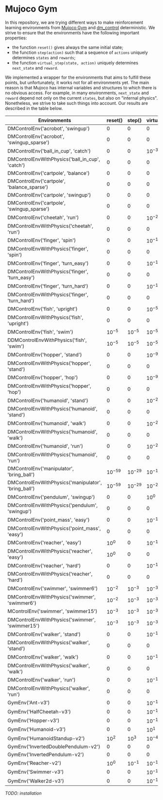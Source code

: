 # Mujoco Gym

In this repository, we are trying different ways to make reinforcement learning environments from [Mujoco Gym](https://www.gymlibrary.ml/environments/mujoco/) and [dm_control](https://github.com/deepmind/dm_control) deterministic. We strive to ensure that the environments have the following important properties:

- the function <code>reset()</code> gives always the same initial state;
- the function <code>step(action)</code> such that a sequence of <code>actions</code> uniquely determines <code>states</code> and <code>rewards</code>;
- the function <code>virtual_step(state, action)</code> uniquely determines <code>next_state</code> and <code>reward</code>.

We implemented a wrapper for the environments that aims to fulfill these points, but unfortunately, it works not for all environments yet. 
The main reason is that Mujoco has internal variables and structures to which there is no obvious access. For example, in many environments, <code>next_state</code> and <code>reward</code> depend not only on the current <code>states</code>, but also on "internal physics". Nonetheless, we strive to take such things into account. Our results are described in the table below.

Environments                                          |    reset()    |    step()    |   virtual_step()    	
----------------------------------------------------- | ------------- | ------------ | ----------------
DMControlEnv('acrobot', 'swingup')                    |       0       |       0      |        0
DMControlEnv('acrobot', 'swingup_sparse')             |       0       |       0      |        0
DMControlEnv('ball_in_cup', 'catch')                  |       0       |       0      |      $10^{-3}$
DMControlEnvWithPhysics('ball_in_cup', 'catch')       |       0       |       0      |        0
DMControlEnv('cartpole', 'balance')                   |       0       |       0      |        0
DMControlEnv('cartpole', 'balance_sparse')            |       0       |       0      |        0
DMControlEnv('cartpole', 'swingup')                   |       0       |       0      |        0
DMControlEnv('cartpole', 'swingup_sparse')            |       0       |       0      |        0
DMControlEnv('cheetah', 'run')                        |       0       |       0      |       $10^{-2}$
DMControlEnvWithPhysics('cheetah', 'run')             |       0       |       0      |        0
DMControlEnv('finger', 'spin')                        |       0       |       0      |       $10^{-15}$
DMControlEnvWithPhysics('finger', 'spin')             |       0       |       0      |        0
DMControlEnv('finger', 'turn_easy')                   |       0       |       0      |       $10^{-15}$
DMControlEnvWithPhysics('finger', 'turn_easy')        |       0       |       0      |        0
DMControlEnv('finger', 'turn_hard')                   |       0       |       0      |       $10^{-15}$
DMControlEnvWithPhysics('finger', 'turn_hard')        |       0       |       0      |        0
DMControlEnv('fish', 'upright')                       |       0       |       0      |       $10^{-5}$
DMControlEnvWithPhysics('fish', 'upright')            |       0       |       0      |        0
DMControlEnv('fish', 'swim')                          |   $10^{-5}$   |   $10^{-5}$  |       $10^{-5}$
DDMControlEnvWithPhysics('fish', 'swim')              |   $10^{-5}$   |   $10^{-5}$  |       $10^{-5}$
DMControlEnv('hopper', 'stand')                       |       0       |       0      |       $10^{-9}$
DMControlEnvWithPhysics('hopper', 'stand')            |       0       |       0      |        0
DMControlEnv('hopper', 'hop')                         |       0       |       0      |       $10^{-9}$
DMControlEnvWithPhysics('hopper', 'hop')              |       0       |       0      |        0
DMControlEnv('humanoid', 'stand')                     |       0       |       0      |       $10^{-2}$
DMControlEnvWithPhysics('humanoid', 'stand')          |       0       |       0      |        0
DMControlEnv('humanoid', 'walk')                      |       0       |       0      |       $10^{-2}$
DMControlEnvWithPhysics('humanoid', 'walk')           |       0       |       0      |        0
DMControlEnv('humanoid', 'run')                       |       0       |       0      |       $10^{-2}$
DMControlEnvWithPhysics('humanoid', 'run')            |       0       |       0      |        0
DMControlEnv('manipulator', 'bring_ball')             |   $10^{-59}$  |   $10^{-29}$ |       $10^{-1}$
DMControlEnvWithPhysics('manipulator', 'bring_ball')  |   $10^{-59}$  |   $10^{-29}$ |       $10^{-29}$
DMControlEnv('pendulum', 'swingup')                   |       0       |       0      |       $10^{0}$
DMControlEnvWithPhysics('pendulum', 'swingup')        |       0       |       0      |        0
DMControlEnv('point_mass', 'easy')                    |       0       |       0      |       $10^{-1}$
DMControlEnvWithPhysics('point_mass', 'easy')         |       0       |       0      |        0
DMControlEnv('reacher', 'easy')                       |    $10^{0}$   |       0      |       $10^{-10}$
DMControlEnvWithPhysics('reacher', 'easy')            |    $10^{0}$   |       0      |        0
DMControlEnv('reacher', 'hard')                       |       0       |       0      |       $10^{-10}$
DMControlEnvWithPhysics('reacher', 'hard')            |       0       |       0      |        0
DMControlEnv('swimmer', 'swimmer6')                   |    $10^{-2}$  |   $10^{-3}$  |       $10^{-3}$
DMControlEnvWithPhysics('swimmer', 'swimmer6')        |    $10^{-2}$  |   $10^{-3}$  |       $10^{-3}$
MControlEnv('swimmer', 'swimmer15')                   |    $10^{-3}$  |   $10^{-3}$  |       $10^{-3}$
DMControlEnvWithPhysics('swimmer', 'swimmer15')       |    $10^{-3}$  |   $10^{-3}$  |       $10^{-3}$
DMControlEnv('walker', 'stand')                       |       0       |       0      |       $10^{-15}$
DMControlEnvWithPhysics('walker', 'stand')            |       0       |       0      |        0
DMControlEnv('walker', 'walk')                        |       0       |       0      |       $10^{-15}$
DMControlEnvWithPhysics('walker', 'walk')             |       0       |       0      |        0
DMControlEnv('walker', 'run')                         |       0       |       0      |       $10^{-15}$
DMControlEnvWithPhysics('walker', 'run')              |       0       |       0      |        0
GymEnv('Ant-v3')                                      |       0       |       0      |       $10^{-14}$
GymEnv('HalfCheetah-v3')                              |       0       |       0      |       $10^{-14}$
GymEnv('Hopper-v3')                                   |       0       |       0      |       $10^{-16}$
GymEnv('Humanoid-v3')                                 |       0       |       0      |       $10^{1}$
GymEnv('HumanoidStandup-v2')                          |    $10^{2}$   |    $10^{3}$  |       $10^{-4}$
GymEnv('InvertedDoublePendulum-v2')                   |       0       |       0      |        0
GymEnv('InvertedPendulum-v2')                         |       0       |       0      |        0
GymEnv('Reacher-v2')                                  |    $10^{0}$   |    $10^{-1}$ |       $10^{-1}$
GymEnv('Swimmer-v3')                                  |       0       |       0      |       $10^{-16}$
GymEnv('Walker2d-v3')                                 |       0       |       0      |       $10^{-14}$

*TODO: installation*
